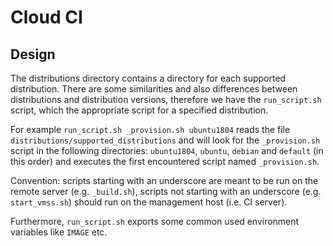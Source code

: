 # Cloud CI

## Design
The distributions directory contains a directory for each supported distribution.
There are some similarities and also differences between distributions and distribution versions,
therefore we have the `run_script.sh` script, which the appropriate script for a specified distribution.

For example `run_script.sh _provision.sh ubuntu1804` reads the file `distributions/supported_distributions`
and will look for the `_provision.sh` script in the following directories: `ubuntu1804`, `ubuntu`, `debian`
and `default` (in this order) and executes the first encountered script named `_provision.sh`.

Convention: scripts starting with an underscore are meant to be run on the remote server (e.g. `_build.sh`),
scripts not starting with an underscore (e.g. `start_vmss.sh`) should run on the management host (i.e. CI server).

Furthermore, `run_script.sh` exports some common used environment variables like `IMAGE` etc.
